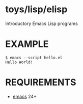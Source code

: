 # toys/lisp/elisp

Introductory Emacs Lisp programs

# EXAMPLE

```
$ emacs --script hello.el
Hello World!
```

# REQUIREMENTS

* [emacs](http://www.gnu.org/software/emacs/) 24+
